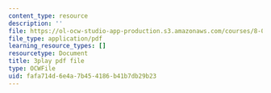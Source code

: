```yaml
---
content_type: resource
description: ''
file: https://ol-ocw-studio-app-production.s3.amazonaws.com/courses/8-01sc-classical-mechanics-fall-2016/fafa714d6e4a7b454186b41b7db29b23_SLPRYIb7RdI.pdf
file_type: application/pdf
learning_resource_types: []
resourcetype: Document
title: 3play pdf file
type: OCWFile
uid: fafa714d-6e4a-7b45-4186-b41b7db29b23
---
```

